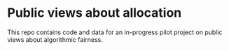 # Public views about allocation

This repo contains code and data for an in-progress pilot project on public views about algorithmic fairness.
